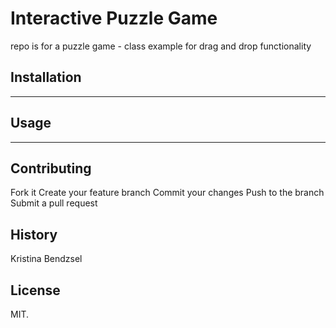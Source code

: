 # Interactive Puzzle Game
repo is for a puzzle game - class example for drag and drop functionality

## Installation
---

## Usage
---

## Contributing
Fork it
Create your feature branch
Commit your changes
Push to the branch
Submit a pull request

## History
Kristina Bendzsel

## License
MIT.